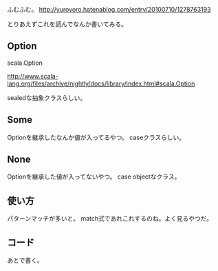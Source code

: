 
ふむふむ。
http://yuroyoro.hatenablog.com/entry/20100710/1278763193

とりあえずこれを読んでなんか書いてみる。

## Option

scala.Option

http://www.scala-lang.org/files/archive/nightly/docs/library/index.html#scala.Option

sealedな抽象クラスらしい。

## Some

Optionを継承したなんか値が入ってるやつ。
caseクラスらしい。

## None

Optionを継承した値が入ってないやつ。
case objectなクラス。

## 使い方

パターンマッチが多いと。
match式であれこれするのね。よく見るやつだ。

## コード

あとで書く。

